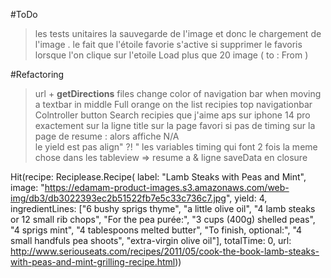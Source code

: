 #ToDo 

> les tests unitaires 
> la sauvegarde de l'image et donc le chargement de l'image . 
> le fait que l'étoile favorie s'active si 
> supprimer le favoris lorsque l'on clique sur l'etoile 
> Load plus que 20 image ( to : From )

#Refactoring 
> url + **getDirections** files 
> change color of navigation bar when moving a textbar in middle 
> Full orange on the list recipies top navigationbar Colntroller
> button Search recipies que j'aime aps sur iphone 14 pro exactement sur la ligne 
>title sur la page favori
> si pas de timing sur la page de resume : alors affiche N/A    
> le yield est pas align" ?! "
> les variables timing qui font 2 fois la meme chose dans les tableview => resume a & ligne 
> saveData en closure 


Hit(recipe: Reciplease.Recipe(
            label: "Lamb Steaks with Peas and Mint", 
            image: "https://edamam-product-images.s3.amazonaws.com/web-img/db3/db3022393ec2b51522fb7e5c33c736c7.jpg", 
            yield: 4, 
            ingredientLines: ["6 bushy sprigs thyme", "a little olive oil", "4 lamb steaks or 12 small rib chops", "For the pea purée:", "3 cups (400g) shelled peas", "4 sprigs mint", "4 tablespoons melted butter", "To finish, optional:", "4 small handfuls pea shoots", "extra-virgin olive oil"], 
            totalTime: 0, 
            url: http://www.seriouseats.com/recipes/2011/05/cook-the-book-lamb-steaks-with-peas-and-mint-grilling-recipe.html))
